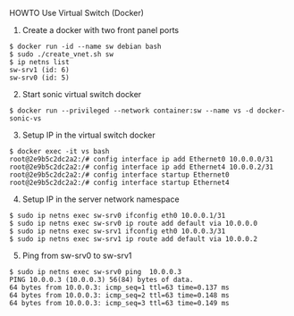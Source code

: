 HOWTO Use Virtual Switch (Docker)


1. Create a docker with two front panel ports

```
$ docker run -id --name sw debian bash
$ sudo ./create_vnet.sh sw
$ ip netns list
sw-srv1 (id: 6)
sw-srv0 (id: 5)
```

2. Start sonic virtual switch docker

```
$ docker run --privileged --network container:sw --name vs -d docker-sonic-vs
```

3. Setup IP in the virtual switch docker

```
$ docker exec -it vs bash
root@2e9b5c2dc2a2:/# config interface ip add Ethernet0 10.0.0.0/31
root@2e9b5c2dc2a2:/# config interface ip add Ethernet4 10.0.0.2/31
root@2e9b5c2dc2a2:/# config interface startup Ethernet0
root@2e9b5c2dc2a2:/# config interface startup Ethernet4
```

4. Setup IP in the server network namespace

```
$ sudo ip netns exec sw-srv0 ifconfig eth0 10.0.0.1/31
$ sudo ip netns exec sw-srv0 ip route add default via 10.0.0.0
$ sudo ip netns exec sw-srv1 ifconfig eth0 10.0.0.3/31
$ sudo ip netns exec sw-srv1 ip route add default via 10.0.0.2
```

5. Ping from sw-srv0 to sw-srv1

```
$ sudo ip netns exec sw-srv0 ping  10.0.0.3
PING 10.0.0.3 (10.0.0.3) 56(84) bytes of data.
64 bytes from 10.0.0.3: icmp_seq=1 ttl=63 time=0.137 ms
64 bytes from 10.0.0.3: icmp_seq=2 ttl=63 time=0.148 ms
64 bytes from 10.0.0.3: icmp_seq=3 ttl=63 time=0.149 ms
```
